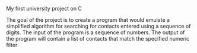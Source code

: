 My first university project on C

The goal of the project is to create a program that would emulate a simplified
algorithm for searching for contacts entered using a sequence of digits. 
The input of the program is a sequence of numbers.
The output of the program will contain a list of contacts that match the specified numeric filter
